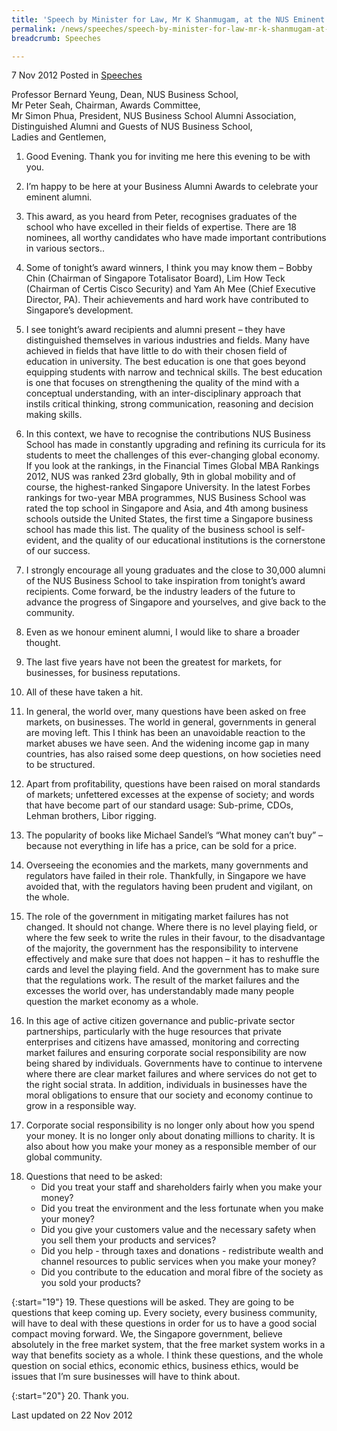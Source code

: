 ```yaml
---
title: 'Speech by Minister for Law, Mr K Shanmugam, at the NUS Eminent Business Alumni Awards 2012'
permalink: /news/speeches/speech-by-minister-for-law-mr-k-shanmugam-at-the-nus-eminent-business-alumni-awards-2012/
breadcrumb: Speeches

---
```



7 Nov 2012 Posted in [Speeches](/news/speeches)

Professor Bernard Yeung, Dean, NUS Business School,  
Mr Peter Seah, Chairman, Awards Committee,  
Mr Simon Phua, President, NUS Business School Alumni Association,  
Distinguished Alumni and Guests of NUS Business School,  
Ladies and Gentlemen,  

1. Good Evening. Thank you for inviting me here this evening to be with you.

2. I’m happy to be here at your Business Alumni Awards to celebrate your eminent alumni.

3. This award, as you heard from Peter, recognises graduates of the school who have excelled in their fields of expertise. There are 18 nominees, all worthy candidates who have made important contributions in various sectors..

4. Some of tonight’s award winners, I think you may know them – Bobby Chin (Chairman of Singapore Totalisator Board), Lim How Teck (Chairman of Certis Cisco Security) and Yam Ah Mee (Chief Executive Director, PA). Their achievements and hard work have contributed to Singapore’s development.

5. I see tonight’s award recipients and alumni present – they have distinguished themselves in various industries and fields. Many have achieved in fields that have little to do with their chosen field of education in university. The best education is one that goes beyond equipping students with narrow and technical skills. The best education is one that focuses on strengthening the quality of the mind with a conceptual understanding, with an inter-disciplinary approach that instils critical thinking, strong communication, reasoning and decision making skills.

6. In this context, we have to recognise the contributions NUS Business School has made in constantly upgrading and refining its curricula for its students to meet the challenges of this ever-changing global economy. If you look at the rankings, in the Financial Times Global MBA Rankings 2012, NUS was ranked 23rd globally, 9th in global mobility and of course, the highest-ranked Singapore University. In the latest Forbes rankings for two-year MBA programmes, NUS Business School was rated the top school in Singapore and Asia, and 4th among business schools outside the United States, the first time a Singapore business school has made this list. The quality of the business school is self-evident, and the quality of our educational institutions is the cornerstone of our success.

7. I strongly encourage all young graduates and the close to 30,000 alumni of the NUS Business School to take inspiration from tonight’s award recipients. Come forward, be the industry leaders of the future to advance the progress of Singapore and yourselves, and give back to the community.

8. Even as we honour eminent alumni, I would like to share a broader thought.

9. The last five years have not been the greatest for markets, for businesses, for business reputations.

10. All of these have taken a hit.

11. In general, the world over, many questions have been asked on free markets, on businesses. The world in general, governments in general are moving left. This I think has been an unavoidable reaction to the market abuses we have seen. And the widening income gap in many countries, has also raised some deep questions, on how societies need to be structured.

12. Apart from profitability, questions have been raised on moral standards of markets; unfettered excesses at the expense of society; and words that have become part of our standard usage: Sub-prime, CDOs, Lehman brothers, Libor rigging.

13. The popularity of books like Michael Sandel’s “What money can’t buy” – because not everything in life has a price, can be sold for a price.

14. Overseeing the economies and the markets, many governments and regulators have failed in their role. Thankfully, in Singapore we have avoided that, with the regulators having been prudent and vigilant, on the whole.

15. The role of the government in mitigating market failures has not changed. It should not change. Where there is no level playing field, or where the few  seek to write the rules in their favour,  to the disadvantage of the majority, the government has the  responsibility to intervene effectively and make sure that does not happen – it has to reshuffle the cards and level the playing field. And the government has to make sure that the regulations work. The result of the market failures and the excesses the world over, has understandably made many people question the market economy as a whole.

16. In this age of active citizen governance and public-private sector partnerships, particularly with the huge resources that private enterprises and citizens have amassed, monitoring and correcting market failures and ensuring corporate social responsibility are now being shared by individuals. Governments have to continue to intervene where there are clear market failures and where services do not get to the right social strata. In addition, individuals in businesses have the moral obligations to ensure that our society and economy continue to grow in a responsible way.

17. Corporate social responsibility is no longer only about how you spend your money. It is no longer only about donating millions to charity. It is also about how you make your money as a responsible member of our global community.

<ol start="18">
<li>  Questions that need to be asked: 

<ul>
<li>Did you treat your staff and shareholders fairly when you make your money? </li>
<li>Did you treat the environment and the less fortunate when you make your money? </li>
<li>Did you give your customers value and the necessary safety when you sell them your products and services? </li>
<li>Did you help - through taxes and donations - redistribute wealth and channel resources to public services when you make your money? </li>
<li>Did you contribute to the education and moral fibre of the society as you sold your products? </li>
</ul>
</li>
</ol>

{:start="19"}
19. These questions will be asked. They are going to be questions that keep coming up. Every society, every business community, will have to deal with these questions in order for us to have a good social compact moving forward. We, the Singapore government, believe absolutely in the free market system, that the free market system works in a way that benefits society as a whole. I think these questions, and the whole question on social ethics, economic ethics, business ethics, would be issues that I’m sure businesses will have to think about.

{:start="20"}
20. Thank you.



<p class="right-side-updated">Last updated on 22 Nov 2012</p> 
